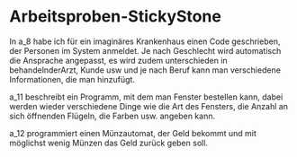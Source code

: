 # Arbeitsproben-StickyStone

In a_8 habe ich für ein imaginäres Krankenhaus einen Code geschrieben, der Personen im System anmeldet. Je nach Geschlecht wird automatisch die Ansprache angepasst, es wird 
zudem unterschieden in behandelnderArzt, Kunde usw und je nach Beruf kann man verschiedene Informationen, die man hinzufügt.

a_11 beschreibt ein Programm, mit dem man Fenster bestellen kann, dabei werden wieder verschiedene Dinge wie die Art des Fensters, die Anzahl an sich öffnenden Flügeln, die
Farben usw. angeben kann.

a_12 programmiert einen Münzautomat, der Geld bekommt und mit möglichst wenig Münzen das Geld zurück geben soll.
